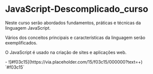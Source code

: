 # JavaScript-Descomplicado_curso
<p>Neste curso serão abordados fundamentos, práticas e técnicas da linguagem JavaScript.</p>
<p>Vários dos conceitos principais e características da linguagem serão exemplificados.</p>
<p>O <span color:"#ff6600;">JavaScript</span> é usado na criação de sites e aplicações web. </p>
- ![#f03c15](https://via.placeholder.com/15/f03c15/000000?text=+) `#f03c15`
